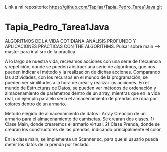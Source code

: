Link a mi repositorio: https://github.com/Tapiiaa/Tapia_Pedro_Tarea1Java.git
# Tapia_Pedro_Tarea1Java

ALGORITMOS DE LA VIDA COTIDIANA-ANÁLISIS PROFUNDO Y APLICACIONES PRÁCTICAS CON THE ALGORITHMS.
Pulsar sobre main --> master para ir al src de la práctica.

A lo largo de nuestra vida, recreamos acciones con una serie de frecuencia y repetición, donde se pueden abstraer una serie de algoritmos, que nos pueden indicar el método y la realización de dichas acciones. Comparando las actividades, con los recursos en el mundo de la programación, se pueden ver similitudes a la hora de crear y realizar las acciones. En el mundo de Estructuras de Datos, se pueden ver métodos de ordenación y almacenamiento de parámetros dentro de un array, mientras que en la vida real, un ejemplo paralelo sería el almacenamiento de prendas de ropa por colores dentro de un armario. 

Metodo elegido de almacenamiento de datos : Array 
Creación de un armario para el almacenamiento de camisetas.
Se crearan dos clases. 1) Clase Main, donde crearemos el armario virtual. 2) Clase Prenda, donde se crearan los constructores de las prendas, indicando principalmente el color. 

En la clase main, se implementa un Scanner sc, para que el usuario pueda meter los datos de la prenda por teclado. 
